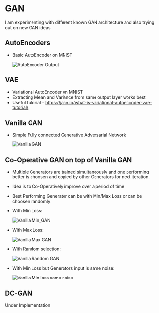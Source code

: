 # GAN

I am experimenting with different known GAN architecture and also trying out on new GAN ideas

## AutoEncoders
  * Basic AutoEncoder on MNIST
  
    ![AutoEncoder Output](https://github.com/bhushan23/GAN/blob/master/AutoEncoder/genImg/image_9.png)

## VAE 
  * Variational AutoEncoder on MNIST 
  * Extracting Mean and Variance from same output layer works best
  * Useful tutorial - https://jaan.io/what-is-variational-autoencoder-vae-tutorial/
  
## Vanilla GAN
  * Simple Fully connected Generative Adversarial Network
  
    ![Vanilla GAN](https://github.com/bhushan23/GAN/blob/master/Vanilla%20GAN/Vanilla_Gan.gif)
  
## Co-Operative GAN on top of Vanilla GAN
  * Multiple Generators are trained simultaneously and one performing better is choosen and copied by other Generators for next     iteration.
  * Idea is to Co-Operatively improve over a period of time
  * Best Performing Generator can be with Min/Max Loss or can be choosen randomly
  * With Min Loss:
     
     ![Vanilla Min_GAN](https://github.com/bhushan23/GAN/blob/master/Co-Operative-GAN/Min/Min_Multiple_Gens.gif)
  * With Max Loss:
      
      ![Vanilla Max GAN]()
  * With Random selection:
      
      ![Vanilla Random GAN](https://github.com/bhushan23/GAN/blob/master/Co-Operative-GAN/Random/Random_Multiple_Gens.gif)
  * With Min Loss but Generators input is same noise:
      
      ![Vanilla Min loss same noise](https://github.com/bhushan23/GAN/blob/master/Co-Operative-GAN/Min_D_Once/Min_Multiple_Gens.gif)
      
  ## DC-GAN
   Under Implementation
